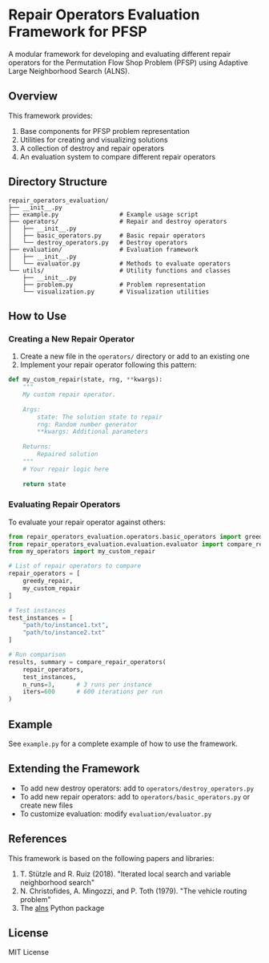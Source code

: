 # Repair Operators Evaluation Framework for PFSP

A modular framework for developing and evaluating different repair operators for the Permutation Flow Shop Problem (PFSP) using Adaptive Large Neighborhood Search (ALNS).

## Overview

This framework provides:

1. Base components for PFSP problem representation
2. Utilities for creating and visualizing solutions
3. A collection of destroy and repair operators 
4. An evaluation system to compare different repair operators

## Directory Structure

```
repair_operators_evaluation/
├── __init__.py
├── example.py                 # Example usage script
├── operators/                 # Repair and destroy operators
│   ├── __init__.py
│   ├── basic_operators.py     # Basic repair operators
│   └── destroy_operators.py   # Destroy operators
├── evaluation/                # Evaluation framework
│   ├── __init__.py
│   └── evaluator.py           # Methods to evaluate operators
└── utils/                     # Utility functions and classes
    ├── __init__.py
    ├── problem.py             # Problem representation
    └── visualization.py       # Visualization utilities
```

## How to Use

### Creating a New Repair Operator

1. Create a new file in the `operators/` directory or add to an existing one
2. Implement your repair operator following this pattern:

```python
def my_custom_repair(state, rng, **kwargs):
    """
    My custom repair operator.
    
    Args:
        state: The solution state to repair
        rng: Random number generator
        **kwargs: Additional parameters
        
    Returns:
        Repaired solution
    """
    # Your repair logic here
    
    return state
```

### Evaluating Repair Operators

To evaluate your repair operator against others:

```python
from repair_operators_evaluation.operators.basic_operators import greedy_repair
from repair_operators_evaluation.evaluation.evaluator import compare_repair_operators
from my_operators import my_custom_repair

# List of repair operators to compare
repair_operators = [
    greedy_repair,
    my_custom_repair
]

# Test instances
test_instances = [
    "path/to/instance1.txt",
    "path/to/instance2.txt"
]

# Run comparison
results, summary = compare_repair_operators(
    repair_operators, 
    test_instances,
    n_runs=3,      # 3 runs per instance
    iters=600      # 600 iterations per run
)
```

## Example

See `example.py` for a complete example of how to use the framework.

## Extending the Framework

- To add new destroy operators: add to `operators/destroy_operators.py`
- To add new repair operators: add to `operators/basic_operators.py` or create new files
- To customize evaluation: modify `evaluation/evaluator.py`

## References

This framework is based on the following papers and libraries:

1. T. Stützle and R. Ruiz (2018). "Iterated local search and variable neighborhood search"
2. N. Christofides, A. Mingozzi, and P. Toth (1979). "The vehicle routing problem"
3. The [alns](https://github.com/N-Wouda/ALNS) Python package 

## License

MIT License 